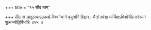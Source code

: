 +++
title = "१५ सीद त्वम्"

+++
सीद॒ त्वं मा॒तुर॒स्याऽउ॒पस्थे॒ विश्वा॑न्यग्ने व॒युना॑नि वि॒द्वान्। मैनां॒ तप॑सा॒ मार्चिषा॒ऽभिशो॑चीर॒न्तर॑स्याꣳ शु॒क्रज्यो॑ति॒र्विभा॑हि ॥१५ ॥